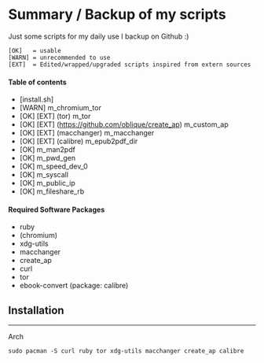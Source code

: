 # Summary / Backup of my scripts #

Just some scripts for my daily use I backup on Github :)

	[OK]   = usable
	[WARN] = unrecommended to use 
	[EXT]  = Edited/wrapped/upgraded scripts inspired from extern sources

#### Table of contents

* [install.sh] 
* [WARN] m_chromium_tor
* [OK] [EXT] (tor) m_tor
* [OK] [EXT] (https://github.com/oblique/create_ap) m_custom_ap	
* [OK] [EXT] (macchanger) m_macchanger     
* [OK] [EXT] (calibre) m_epub2pdf_dir
* [OK] m_man2pdf	  
* [OK] m_pwd_gen	   	
* [OK] m_speed_dev_0    
* [OK] m_syscall
* [OK] m_public_ip
* [OK] m_fileshare_rb

#### Required Software Packages

* ruby
* (chromium)
* xdg-utils
* macchanger
* create_ap
* curl
* tor
* ebook-convert (package: calibre)

## Installation
---
Arch
```
sudo pacman -S curl ruby tor xdg-utils macchanger create_ap calibre
```
